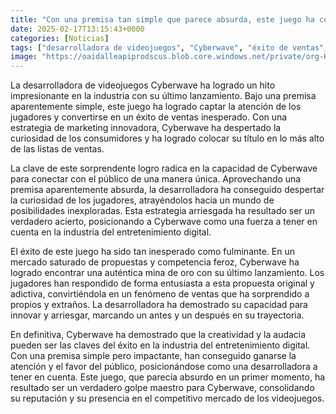 ```yaml
---
title: "Con una premisa tan simple que parece absurda, este juego ha conseguido convertirse en un top ventas"
date: 2025-02-17T13:15:43+0000
categories: [Noticias]
tags: ["desarrolladora de videojuegos", "Cyberwave", "éxito de ventas", "estrategia de marketing innovadora", "jugadores", "industria del entretenimiento digital", "creatividad."]
image: "https://oaidalleapiprodscus.blob.core.windows.net/private/org-HKmKxpuNw3Y88lm4EBrIPq0n/user-ZwiCXOggLL8ZNNKE2g7rXFmV/img-B6IGdyEcn02JSnfsW53xcaIl.png?st=2025-02-17T12%3A15%3A43Z&se=2025-02-17T14%3A15%3A43Z&sp=r&sv=2024-08-04&sr=b&rscd=inline&rsct=image/png&skoid=d505667d-d6c1-4a0a-bac7-5c84a87759f8&sktid=a48cca56-e6da-484e-a814-9c849652bcb3&skt=2025-02-17T10%3A58%3A06Z&ske=2025-02-18T10%3A58%3A06Z&sks=b&skv=2024-08-04&sig=R8bnMn5pm2PnhO0uMAXUtcQjmHOVy9hROwDi9GMGYq0%3D"
---
```


La desarrolladora de videojuegos Cyberwave ha logrado un hito impresionante en la industria con su último lanzamiento. Bajo una premisa aparentemente simple, este juego ha logrado captar la atención de los jugadores y convertirse en un éxito de ventas inesperado. Con una estrategia de marketing innovadora, Cyberwave ha despertado la curiosidad de los consumidores y ha logrado colocar su título en lo más alto de las listas de ventas.

La clave de este sorprendente logro radica en la capacidad de Cyberwave para conectar con el público de una manera única. Aprovechando una premisa aparentemente absurda, la desarrolladora ha conseguido despertar la curiosidad de los jugadores, atrayéndolos hacia un mundo de posibilidades inexploradas. Esta estrategia arriesgada ha resultado ser un verdadero acierto, posicionando a Cyberwave como una fuerza a tener en cuenta en la industria del entretenimiento digital.

El éxito de este juego ha sido tan inesperado como fulminante. En un mercado saturado de propuestas y competencia feroz, Cyberwave ha logrado encontrar una auténtica mina de oro con su último lanzamiento. Los jugadores han respondido de forma entusiasta a esta propuesta original y adictiva, convirtiéndola en un fenómeno de ventas que ha sorprendido a propios y extraños. La desarrolladora ha demostrado su capacidad para innovar y arriesgar, marcando un antes y un después en su trayectoria.

En definitiva, Cyberwave ha demostrado que la creatividad y la audacia pueden ser las claves del éxito en la industria del entretenimiento digital. Con una premisa simple pero impactante, han conseguido ganarse la atención y el favor del público, posicionándose como una desarrolladora a tener en cuenta. Este juego, que parecía absurdo en un primer momento, ha resultado ser un verdadero golpe maestro para Cyberwave, consolidando su reputación y su presencia en el competitivo mercado de los videojuegos.
    